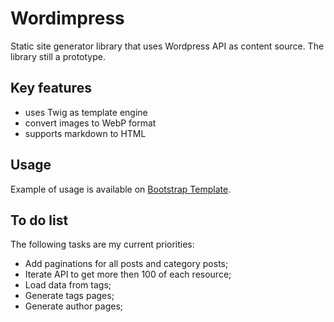 # Wordimpress

Static site generator library that uses Wordpress API as content source. The library still a prototype.

## Key features

- uses Twig as template engine
- convert images to WebP format
- supports markdown to HTML

## Usage

Example of usage is available on [Bootstrap Template](https://github.com/pedrosancao/wordimpress-bootstrap).

## To do list

The following tasks are my current priorities:

- Add paginations for all posts and category posts;
- Iterate API to get more then 100 of each resource;
- Load data from tags;
- Generate tags pages;
- Generate author pages;
